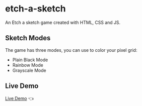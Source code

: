 # etch-a-sketch

An Etch a sketch game created with HTML, CSS and JS.

## Sketch Modes

The game has three modes, you can use to color your pixel grid:

- Plain Black Mode
- Rainbow Mode
- Grayscale Mode

## Live Demo

[Live Demo](https://lazyellis.github.io/etch-a-sketch/) :point_left:
